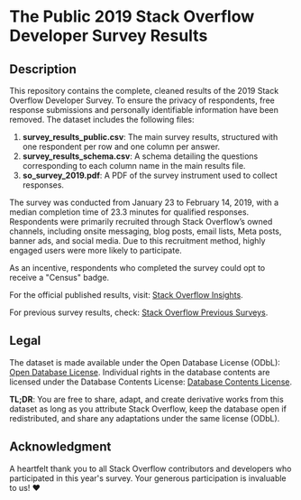 # The Public 2019 Stack Overflow Developer Survey Results

## Description

This repository contains the complete, cleaned results of the 2019 Stack Overflow Developer Survey. To ensure the privacy of respondents, free response submissions and personally identifiable information have been removed. The dataset includes the following files:

1. **survey_results_public.csv**: The main survey results, structured with one respondent per row and one column per answer.
2. **survey_results_schema.csv**: A schema detailing the questions corresponding to each column name in the main results file.
3. **so_survey_2019.pdf**: A PDF of the survey instrument used to collect responses.

The survey was conducted from January 23 to February 14, 2019, with a median completion time of 23.3 minutes for qualified responses. Respondents were primarily recruited through Stack Overflow’s owned channels, including onsite messaging, blog posts, email lists, Meta posts, banner ads, and social media. Due to this recruitment method, highly engaged users were more likely to participate.

As an incentive, respondents who completed the survey could opt to receive a "Census" badge.

For the official published results, visit: [Stack Overflow Insights](https://insights.stackoverflow.com/survey/2019).

For previous survey results, check: [Stack Overflow Previous Surveys](https://insights.stackoverflow.com/survey).

## Legal

The dataset is made available under the Open Database License (ODbL): [Open Database License](http://opendatacommons.org/licenses/odbl/1.0/). Individual rights in the database contents are licensed under the Database Contents License: [Database Contents License](http://opendatacommons.org/licenses/dbcl/1.0/).

**TL;DR**: You are free to share, adapt, and create derivative works from this dataset as long as you attribute Stack Overflow, keep the database open if redistributed, and share any adaptations under the same license (ODbL).

## Acknowledgment

A heartfelt thank you to all Stack Overflow contributors and developers who participated in this year's survey. Your generous participation is invaluable to us! ❤️
